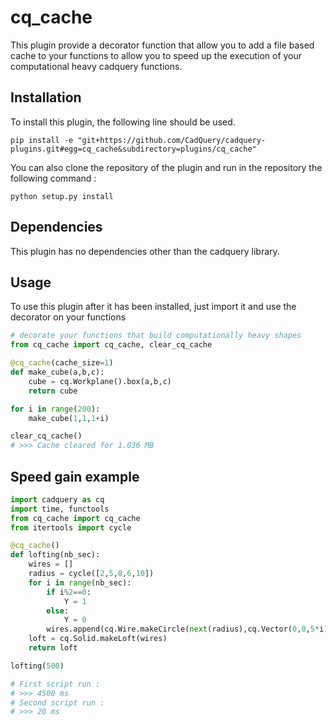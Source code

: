 # cq_cache

This plugin provide a decorator function that allow you to add a file based cache to your functions to allow you to speed up the execution of your computational heavy cadquery functions.

## Installation

To install this plugin, the following line should be used.

```
pip install -e "git+https://github.com/CadQuery/cadquery-plugins.git#egg=cq_cache&subdirectory=plugins/cq_cache"
```
You can also clone the repository of the plugin and run in the repository the following command :
```
python setup.py install
```

## Dependencies

This plugin has no dependencies other than the cadquery library.

## Usage

To use this plugin after it has been installed, just import it and use the decorator on your functions

```python
# decorate your functions that build computationally heavy shapes
from cq_cache import cq_cache, clear_cq_cache

@cq_cache(cache_size=1)
def make_cube(a,b,c):
    cube = cq.Workplane().box(a,b,c)
    return cube

for i in range(200):
    make_cube(1,1,1+i)

clear_cq_cache()
# >>> Cache cleared for 1.036 MB
```

## Speed gain example 
```python
import cadquery as cq 
import time, functools
from cq_cache import cq_cache
from itertools import cycle

@cq_cache()
def lofting(nb_sec):
    wires = []
    radius = cycle([2,5,8,6,10])
    for i in range(nb_sec):  
        if i%2==0:
            Y = 1
        else:
            Y = 0     
        wires.append(cq.Wire.makeCircle(next(radius),cq.Vector(0,0,5*i),cq.Vector(0,Y,1)))
    loft = cq.Solid.makeLoft(wires)
    return loft

lofting(500)

# First script run :
# >>> 4500 ms
# Second script run :
# >>> 20 ms
```
